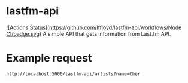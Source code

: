 # lastfm-api
[![Actions Status](https://github.com/lffloyd/lastfm-api/workflows/Node CI/badge.svg)](https://github.com/lffloyd/lastfm-api/actions)
A simple API that gets information from Last.fm API.

# Example request

```http://localhost:5000/lastfm-api/artists?name=Cher```
